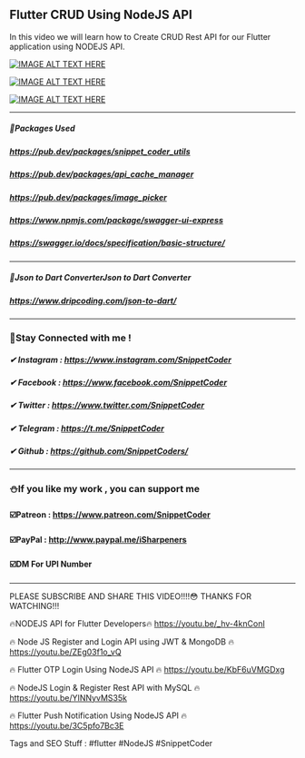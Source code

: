 ## Flutter CRUD Using NodeJS API

In this video we will learn how to Create CRUD Rest API for our Flutter application using NODEJS API.

[![IMAGE ALT TEXT HERE](https://img.youtube.com/vi/Euq_-_Xmi9U/0.jpg)](https://www.youtube.com/watch?v=Euq_-_Xmi9U)

[![IMAGE ALT TEXT HERE](https://img.youtube.com/vi/_QTuK4PH1hs/0.jpg)](https://www.youtube.com/watch?v=_QTuK4PH1hs)

[![IMAGE ALT TEXT HERE](https://img.youtube.com/vi/z45p7_sizJk/0.jpg)](https://www.youtube.com/watch?v=z45p7_sizJk)

<hr>

##### 📎Packages Used
##### https://pub.dev/packages/snippet_coder_utils
##### https://pub.dev/packages/api_cache_manager
##### https://pub.dev/packages/image_picker
##### https://www.npmjs.com/package/swagger-ui-express 
##### https://swagger.io/docs/specification/basic-structure/

<hr>

##### 📎Json to Dart ConverterJson to Dart Converter
##### https://www.dripcoding.com/json-to-dart/

<hr>

### 🤝Stay Connected with me !
##### ✔ Instagram : https://www.instagram.com/SnippetCoder
##### ✔ Facebook : https://www.facebook.com/SnippetCoder
##### ✔ Twitter : https://www.twitter.com/SnippetCoder
##### ✔ Telegram : https://t.me/SnippetCoder
##### ✔ Github : https://github.com/SnippetCoders/

<hr>

### ⛄If you like my work , you can support me 
#### ☑️Patreon : https://www.patreon.com/SnippetCoder
#### ☑️PayPal : http://www.paypal.me/iSharpeners
#### ☑️DM For UPI Number

<hr>

PLEASE SUBSCRIBE AND SHARE THIS VIDEO!!!!😳
THANKS FOR WATCHING!!!

🔥NODEJS API for Flutter Developers🔥
https://youtu.be/_hv-4knConI

🔥 Node JS Register and Login API using JWT & MongoDB 🔥
https://youtu.be/ZEg03f1o_vQ

🔥 Flutter OTP Login Using NodeJS API 🔥
https://youtu.be/KbF6uVMGDxg

🔥 NodeJS Login & Register Rest API with MySQL 🔥
https://youtu.be/YINNyvMS35k

🔥 Flutter Push Notification Using NodeJS API 🔥
https://youtu.be/3C5pfo7Bc3E


Tags and SEO Stuff :
#flutter #NodeJS #SnippetCoder
